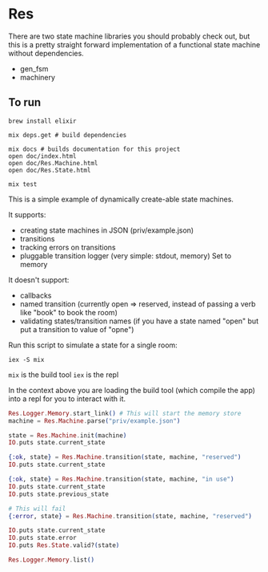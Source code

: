 # Res

There are two state machine libraries you should probably check out, but this is a pretty straight forward implementation of a functional state machine without dependencies.

* gen_fsm
* machinery

## To run

```
brew install elixir

mix deps.get # build dependencies

mix docs # builds documentation for this project
open doc/index.html
open doc/Res.Machine.html
open doc/Res.State.html

mix test
```

This is a simple example of dynamically create-able state machines.

It supports:

* creating state machines in JSON (priv/example.json)
* transitions
* tracking errors on transitions
* pluggable transition logger (very simple: stdout, memory) Set to memory

It doesn't support:

* callbacks
* named transition (currently open => reserved, instead of passing a verb like "book" to book the room)
* validating states/transition names (if you have a state named "open" but put a transition to value of "opne")

Run this script to simulate a state for a single room:

```shell
iex -S mix
```

`mix` is the build tool
`iex` is the repl

In the context above you are loading the build tool (which compile the app) into a repl for you to interact with it.

```elixir
Res.Logger.Memory.start_link() # This will start the memory store
machine = Res.Machine.parse("priv/example.json")

state = Res.Machine.init(machine)
IO.puts state.current_state

{:ok, state} = Res.Machine.transition(state, machine, "reserved")
IO.puts state.current_state

{:ok, state} = Res.Machine.transition(state, machine, "in use")
IO.puts state.current_state
IO.puts state.previous_state

# This will fail
{:error, state} = Res.Machine.transition(state, machine, "reserved")

IO.puts state.current_state
IO.puts state.error
IO.puts Res.State.valid?(state)

Res.Logger.Memory.list()
```
